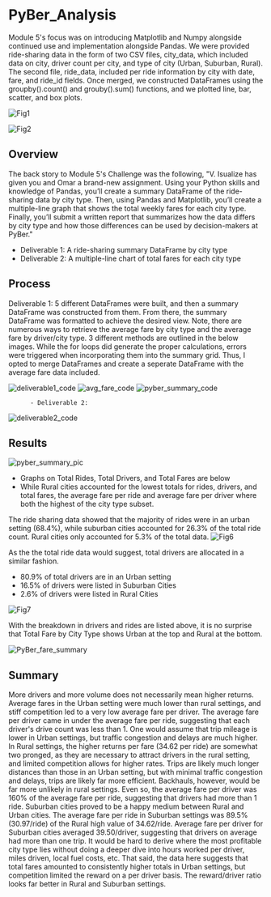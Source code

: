 # PyBer_Analysis
Module 5's focus was on introducing Matplotlib and Numpy alongside continued use and implementation alongside Pandas.  We were provided ride-sharing data in the form of two CSV files, city_data, which included data on city, driver count per city, and type of city (Urban, Suburban, Rural).  The second file, ride_data, included per ride information by city with date, fare, and ride_id fields.  Once merged, we constructed DataFrames using the groupby().count() and grouby().sum() functions, and we plotted line, bar, scatter, and box plots.
          
![Fig1](https://user-images.githubusercontent.com/88443672/133950993-9e9bbb90-8a34-4208-ae09-29f196117501.png)

![Fig2](https://user-images.githubusercontent.com/88443672/133950848-72876feb-2a21-4d4d-a329-a30f3ca8e771.png)


## Overview
The back story to Module 5's Challenge was the following, "V. Isualize has given you and Omar a brand-new assignment. Using your Python skills and knowledge of Pandas, you’ll create a summary DataFrame of the ride-sharing data by city type. Then, using Pandas and Matplotlib, you’ll create a multiple-line graph that shows the total weekly fares for each city type. Finally, you’ll submit a written report that summarizes how the data differs by city type and how those differences can be used by decision-makers at PyBer."
  - Deliverable 1: A ride-sharing summary DataFrame by city type
  - Deliverable 2: A multiple-line chart of total fares for each city type

## Process
Deliverable 1: 5 different DataFrames were built, and then a summary DataFrame was constructed from them.  From there, the summary DataFrame was formatted to                   achieve the desired view.  Note, there are numerous ways to retrieve the average fare by city type and the average fare by driver/city type.  3 different methods are             outlined in the below images.  While the for loops did generate the proper calculations, errors were triggered when incorporating them into the summary grid.  Thus,             I opted to merge DataFrames and create a seperate DataFrame with the average fare data included.

![deliverable1_code](https://user-images.githubusercontent.com/88443672/133951388-f4e98237-8ece-4316-b50e-257d895b7528.png)
![avg_fare_code](https://user-images.githubusercontent.com/88443672/133951394-9ad0afcd-6bd3-42e5-b10d-bf75093c255e.png)
![pyber_summary_code](https://user-images.githubusercontent.com/88443672/133951396-2866976f-27f3-4ca1-8d7a-d01a3211bf68.png)

          - Deliverable 2:
          
![deliverable2_code](https://user-images.githubusercontent.com/88443672/133951694-b71dc7a0-f662-4162-9144-10b38c81c216.png)
          

## Results
![pyber_summary_pic](https://user-images.githubusercontent.com/88443672/133951848-c635dcf2-19c0-4d5b-ac68-7b4875328180.png)
          
  - Graphs on Total Rides, Total Drivers, and Total Fares are below
  - While Rural cities accounted for the lowest totals for rides, drivers, and total fares, the average fare per ride and average fare per driver where both the highest             of the city type subset.

The ride sharing data showed that the majority of rides were in an urban setting (68.4%), while suburban cities accounted for 26.3% of the total ride count.  Rural cities only accounted for 5.3% of the total data.
![Fig6](https://user-images.githubusercontent.com/88443672/133951019-75311c65-6a69-483f-aeb5-58002fb610eb.png)

As the the total ride data would suggest, total drivers are allocated in a similar fashion.  
  - 80.9% of total drivers are in an Urban setting
  - 16.5% of drivers were listed in Suburban Cities
  - 2.6% of drivers were listed in Rural Cities
          
![Fig7](https://user-images.githubusercontent.com/88443672/133951021-a58a69a9-784a-4430-9a8e-385dcdf113fb.png)

With the breakdown in drivers and rides are listed above, it is no surprise that Total Fare by City Type shows Urban at the top and Rural at the bottom.

![PyBer_fare_summary](https://user-images.githubusercontent.com/88443672/133951026-ddada471-e518-41f0-90c0-3f6e437f6eb2.png)


## Summary
More drivers and more volume does not necessarily mean higher returns.  Average fares in the Urban setting were much lower than rural settings, and stiff competition led to a very low average fare per driver.  The average fare per driver came in under the average fare per ride, suggesting that each driver's drive count was less than 1.  One would assume that trip mileage is lower in Urban settings, but traffic congestion and delays are much higher.  In Rural settings, the higher returns per fare (34.62 per ride) are somewhat two pronged, as they are necessary to attract drivers in the rural setting, and limited competition allows for higher rates.  Trips are likely much longer distances than those in an Urban setting, but with minimal traffic congestion and delays, trips are likely far more efficient.  Backhauls, however, would be far more unlikely in rural settings.  Even so, the average fare per driver was 160% of the average fare per ride, suggesting that drivers had more than 1 ride.  Suburban cities proved to be a happy medium between Rural and Urban cities.  The average fare per ride in Suburban settings was 89.5% (30.97/ride) of the Rural high value of 34.62/ride.  Average fare per driver for Suburban cities averaged 39.50/driver, suggesting that drivers on average had more than one trip.  It would be hard to derive where the most profitable city type lies without doing a deeper dive into hours worked per driver, miles driven, local fuel costs, etc.   That said, the data here suggests that total fares amounted to consistently higher totals in Urban settings, but competition limited the reward on a per driver basis.  The reward/driver ratio looks far better in Rural and Suburban settings.

